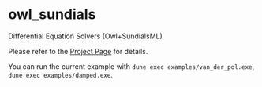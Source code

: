 # owl_sundials
Differential Equation Solvers (Owl+SundialsML)

Please refer to the [Project Page](http://ocaml.xyz/project/proposal.html#project-13-differential-equation-solvers) for details.

You can run the current example with `dune exec examples/van_der_pol.exe`,  `dune exec examples/damped.exe`.

